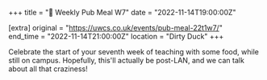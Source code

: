 +++
title = "🍔 Weekly Pub Meal W7"
date = "2022-11-14T19:00:00Z"

[extra]
original = "https://uwcs.co.uk/events/pub-meal-22t1w7/"    
end_time = "2022-11-14T21:00:00Z"
location = "Dirty Duck"
+++

Celebrate the start of your seventh week of teaching with some food, while still on campus. Hopefully, this'll actually be post-LAN, and we can talk about all that craziness\!

